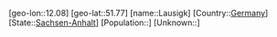 ﻿---
location: [51.77,12.08]
type: City
tags:
- geo/City


SpocWebEntityId: 31883
isDeleted: false
confidential: public

---
[geo-lon::12.08]
[geo-lat::51.77]
[name::Lausigk]
[Country::[Germany](geo/Continent/Europe/Germany.md)]
[State::[Sachsen-Anhalt](geo/Continent/Europe/Germany/Sachsen-Anhalt.md)]
[Population::]
[Unknown::]

